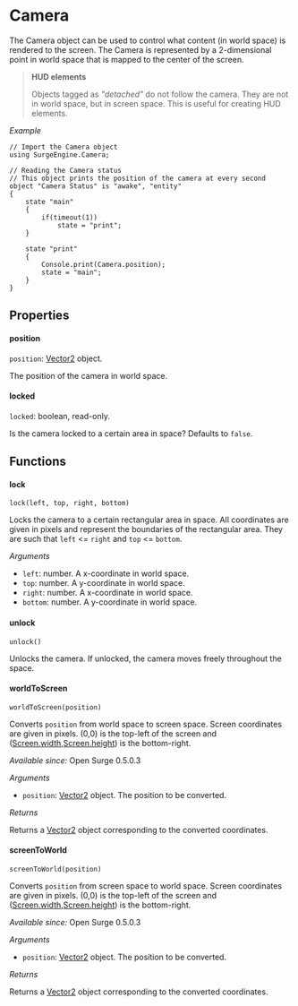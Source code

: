Camera
======

The Camera object can be used to control what content (in world space) is rendered to the screen. The Camera is represented by a 2-dimensional point in world space that is mapped to the center of the screen.

> **HUD elements**
>
> Objects tagged as *"detached"* do not follow the camera. They are not in world space, but in screen space. This is useful for creating HUD elements.

*Example*

```
// Import the Camera object
using SurgeEngine.Camera;

// Reading the Camera status
// This object prints the position of the camera at every second
object "Camera Status" is "awake", "entity"
{
    state "main"
    {
        if(timeout(1))
            state = "print";
    }

    state "print"
    {
        Console.print(Camera.position);
        state = "main";
    }
}
```

Properties
----------

#### position

`position`: [Vector2](/engine/vector2) object.

The position of the camera in world space.

#### locked

`locked`: boolean, read-only.

Is the camera locked to a certain area in space? Defaults to `false`.

Functions
---------

#### lock

`lock(left, top, right, bottom)`

Locks the camera to a certain rectangular area in space. All coordinates are given in pixels and represent the boundaries of the rectangular area. They are such that `left` <= `right` and `top` <= `bottom`.

*Arguments*

* `left`: number. A x-coordinate in world space.
* `top`: number. A y-coordinate in world space.
* `right`: number. A x-coordinate in world space.
* `bottom`: number. A y-coordinate in world space.

#### unlock

`unlock()`

Unlocks the camera. If unlocked, the camera moves freely throughout the space.

#### worldToScreen

`worldToScreen(position)`

Converts `position` from world space to screen space. Screen coordinates are given in pixels. (0,0) is the top-left of the screen and ([Screen.width](/engine/screen#width),[Screen.height](/engine/screen#height)) is the bottom-right.

*Available since:* Open Surge 0.5.0.3

*Arguments*

* `position`: [Vector2](/engine/vector2) object. The position to be converted.

*Returns*

Returns a [Vector2](/engine/vector2) object corresponding to the converted coordinates.

#### screenToWorld

`screenToWorld(position)`

Converts `position` from screen space to world space. Screen coordinates are given in pixels. (0,0) is the top-left of the screen and ([Screen.width](/engine/screen#width),[Screen.height](/engine/screen#height)) is the bottom-right.

*Available since:* Open Surge 0.5.0.3

*Arguments*

* `position`: [Vector2](/engine/vector2) object. The position to be converted.

*Returns*

Returns a [Vector2](/engine/vector2) object corresponding to the converted coordinates.